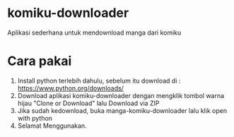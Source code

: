 # komiku-downloader
Aplikasi sederhana untuk mendownload manga dari komiku

# Cara pakai

1. Install python terlebih dahulu, sebelum itu download di : https://www.python.org/downloads/
2. Download aplikasi komiku-downloader dengan mengklik tombol warna hijau "Clone or Download" lalu Download via ZIP
3. Jika sudah kedownload, buka manga-komiku-downloader lalu klik open with python
4. Selamat Menggunakan. 
